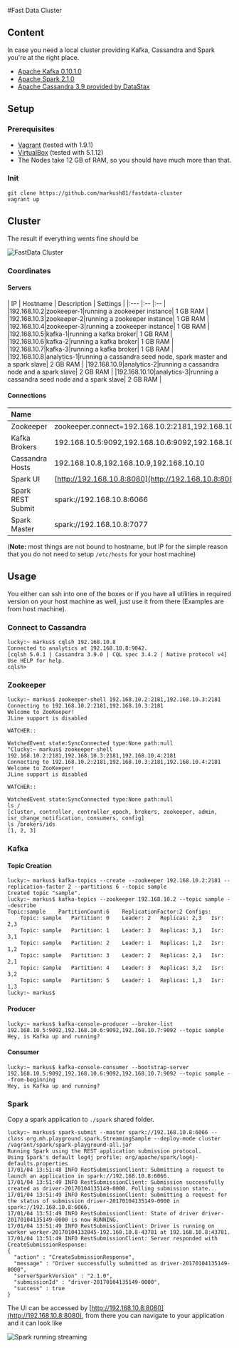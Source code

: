 #Fast Data Cluster

## Content

In case you need a local cluster providing Kafka, Cassandra and Spark you're at the right place.

* [Apache Kafka 0.10.1.0](http://kafka.apache.org/0101/documentation.html)
* [Apache Spark 2.1.0](http://spark.apache.org/releases/spark-release-2-1-0.html)
* [Apache Cassandra 3.9 provided by DataStax](https://academy.datastax.com/planet-cassandra/cassandra)

## Setup

### Prerequisites

* [Vagrant](https://www.vagrantup.com) (tested with 1.9.1)
* [VirtualBox](http://virtualbox.org) (tested with 5.1.12)
* The Nodes take 12 GB of RAM, so you should have much more than that.


### Init

```
git clone https://github.com/markush81/fastdata-cluster
vagrant up
```

## Cluster

The result if everything wents fine should be

![FastData Cluster](doc/fastdata-cluster.png)


### Coordinates

#### Servers

| IP | Hostname | Description | Settings |
|:--- |:-- |:-- |
|192.168.10.2|zookeeper-1|running a zookeeper instance| 1 GB RAM |
|192.168.10.3|zookeeper-2|running a zookeeper instance| 1 GB RAM |
|192.168.10.4|zookeeper-3|running a zookeeper instance| 1 GB RAM |
|192.168.10.5|kafka-1|running a kafka broker| 1 GB RAM |
|192.168.10.6|kafka-2|running a kafka broker| 1 GB RAM |
|192.168.10.7|kafka-3|running a kafka broker| 1 GB RAM |
|192.168.10.8|analytics-1|running a cassandra seed node, spark master and a spark slave| 2 GB RAM |
|192.168.10.9|analytics-2|running a cassandra node and a spark slave| 2 GB RAM |
|192.168.10.10|analytics-3|running a cassandra seed node and a spark slave| 2 GB RAM |

#### Connections

| Name |  |
|:-- |:-- |
|Zookeeper|zookeeper.connect=192.168.10.2:2181,192.168.10.3:2181,192.168.10.4:2181|
|Kafka Brokers|192.168.10.5:9092,192.168.10.6:9092,192.168.10.7:9092|
|Cassandra Hosts|192.168.10.8,192.168.10.9,192.168.10.10|
|Spark UI|[http://192.168.10.8:8080](http://192.168.10.8:8080)|
|Spark REST Submit|spark://192.168.10.8:6066|
|Spark Master|spark://192.168.10.8:7077|

(**Note:** most things are not bound to hostname, but IP for the simple reason that you do not need to setup `/etc/hosts` for your host machine)


## Usage

You either can ssh into one of the boxes or if you have all utilities in required version on your host machine as well, just use it from there (Examples are from host machine).

### Connect to Cassandra

```
lucky:~ markus$ cqlsh 192.168.10.8
Connected to analytics at 192.168.10.8:9042.
[cqlsh 5.0.1 | Cassandra 3.9.0 | CQL spec 3.4.2 | Native protocol v4]
Use HELP for help.
cqlsh> 
```

### Zookeeper

```
lucky:~ markus$ zookeeper-shell 192.168.10.2:2181,192.168.10.3:2181
Connecting to 192.168.10.2:2181,192.168.10.3:2181
Welcome to ZooKeeper!
JLine support is disabled

WATCHER::

WatchedEvent state:SyncConnected type:None path:null
^Clucky:~ markus$ zookeeper-shell 192.168.10.2:2181,192.168.10.3:2181,192.168.10.4:2181
Connecting to 192.168.10.2:2181,192.168.10.3:2181,192.168.10.4:2181
Welcome to ZooKeeper!
JLine support is disabled

WATCHER::

WatchedEvent state:SyncConnected type:None path:null
ls /
[cluster, controller, controller_epoch, brokers, zookeeper, admin, isr_change_notification, consumers, config]
ls /brokers/ids
[1, 2, 3]
```

### Kafka

#### Topic Creation

```
lucky:~ markus$ kafka-topics --create --zookeeper 192.168.10.2:2181 --replication-factor 2 --partitions 6 --topic sample
Created topic "sample".
lucky:~ markus$ kafka-topics --zookeeper 192.168.10.2 --topic sample --describe
Topic:sample	PartitionCount:6	ReplicationFactor:2	Configs:
	Topic: sample	Partition: 0	Leader: 2	Replicas: 2,3	Isr: 2,3
	Topic: sample	Partition: 1	Leader: 3	Replicas: 3,1	Isr: 3,1
	Topic: sample	Partition: 2	Leader: 1	Replicas: 1,2	Isr: 1,2
	Topic: sample	Partition: 3	Leader: 2	Replicas: 2,1	Isr: 2,1
	Topic: sample	Partition: 4	Leader: 3	Replicas: 3,2	Isr: 3,2
	Topic: sample	Partition: 5	Leader: 1	Replicas: 1,3	Isr: 1,3
lucky:~ markus$ 
```
#### Producer

```
lucky:~ markus$ kafka-console-producer --broker-list 192.168.10.5:9092,192.168.10.6:9092,192.168.10.7:9092 --topic sample
Hey, is Kafka up and running?
```

#### Consumer

```
lucky:~ markus$ kafka-console-consumer --bootstrap-server 192.168.10.5:9092,192.168.10.6:9092,192.168.10.7:9092 --topic sample --from-beginning
Hey, is Kafka up and running?
```

### Spark

Copy a spark application to `./spark` shared folder.

```
lucky:~ markus$ spark-submit --master spark://192.168.10.8:6066 --class org.mh.playground.spark.StreamingSample --deploy-mode cluster /vagrant/spark/spark-playground-all.jar
Running Spark using the REST application submission protocol.
Using Spark's default log4j profile: org/apache/spark/log4j-defaults.properties
17/01/04 13:51:48 INFO RestSubmissionClient: Submitting a request to launch an application in spark://192.168.10.8:6066.
17/01/04 13:51:49 INFO RestSubmissionClient: Submission successfully created as driver-20170104135149-0000. Polling submission state...
17/01/04 13:51:49 INFO RestSubmissionClient: Submitting a request for the status of submission driver-20170104135149-0000 in spark://192.168.10.8:6066.
17/01/04 13:51:49 INFO RestSubmissionClient: State of driver driver-20170104135149-0000 is now RUNNING.
17/01/04 13:51:49 INFO RestSubmissionClient: Driver is running on worker worker-20170104132845-192.168.10.8-43781 at 192.168.10.8:43781.
17/01/04 13:51:49 INFO RestSubmissionClient: Server responded with CreateSubmissionResponse:
{
  "action" : "CreateSubmissionResponse",
  "message" : "Driver successfully submitted as driver-20170104135149-0000",
  "serverSparkVersion" : "2.1.0",
  "submissionId" : "driver-20170104135149-0000",
  "success" : true
}
```

The UI can be accessed by [http://192.168.10.8:8080](http://192.168.10.8:8080), from there you can navigate to your application and it can look like

![Spark running streaming](doc/spark-streaming.png)